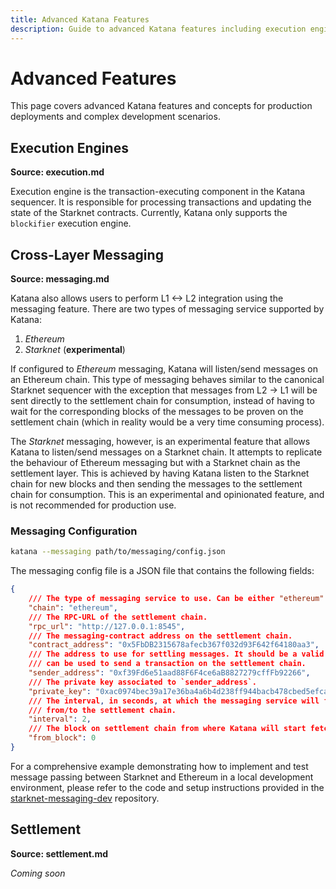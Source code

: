 ```yaml
---
title: Advanced Katana Features
description: Guide to advanced Katana features including execution engines, cross-layer messaging, settlement, and architecture concepts.
---
```


# Advanced Features

This page covers advanced Katana features and concepts for production deployments and complex development scenarios.

## Execution Engines

**Source: execution.md**

Execution engine is the transaction-executing component in the Katana sequencer. It is responsible for processing transactions and updating the state of the Starknet contracts. Currently, Katana only supports the `blockifier` execution engine.

## Cross-Layer Messaging

**Source: messaging.md**

Katana also allows users to perform L1 <-> L2 integration using the messaging feature. There are two types of messaging service supported by Katana:

1. _Ethereum_
2. _Starknet_ (**experimental**)

If configured to _Ethereum_ messaging, Katana will listen/send messages on an Ethereum chain. This type of messaging behaves similar to the canonical Starknet sequencer with the exception that messages from L2 -> L1 will be sent directly to the settlement chain for consumption, instead of having to wait for the corresponding blocks of the messages to be proven on the settlement chain (which in reality would be a very time consuming process).

The _Starknet_ messaging, however, is an experimental feature that allows Katana to listen/send messages on a Starknet chain. It attempts to replicate the behaviour of Ethereum messaging but with a Starknet chain as the settlement layer. This is achieved by having Katana listen to the Starknet chain for new blocks and then sending the messages to the settlement chain for consumption. This is an experimental and opinionated feature, and is not recommended for production use.

### Messaging Configuration

```sh
katana --messaging path/to/messaging/config.json
```

The messaging config file is a JSON file that contains the following fields:

```json
{
    /// The type of messaging service to use. Can be either "ethereum" or "starknet".
    "chain": "ethereum",
    /// The RPC-URL of the settlement chain.
    "rpc_url": "http://127.0.0.1:8545",
    /// The messaging-contract address on the settlement chain.
    "contract_address": "0x5FbDB2315678afecb367f032d93F642f64180aa3",
    /// The address to use for settling messages. It should be a valid address that
    /// can be used to send a transaction on the settlement chain.
    "sender_address": "0xf39Fd6e51aad88F6F4ce6aB8827279cffFb92266",
    /// The private key associated to `sender_address`.
    "private_key": "0xac0974bec39a17e36ba4a6b4d238ff944bacb478cbed5efcae784d7bf4f2ff80",
    /// The interval, in seconds, at which the messaging service will fetch and settle messages
    /// from/to the settlement chain.
    "interval": 2,
    /// The block on settlement chain from where Katana will start fetching messages.
    "from_block": 0
}
```

For a comprehensive example demonstrating how to implement and test message passing between Starknet and Ethereum in a local development environment, please refer to the code and setup instructions provided in the [starknet-messaging-dev](https://github.com/glihm/starknet-messaging-dev) repository.

## Settlement

**Source: settlement.md**

_Coming soon_